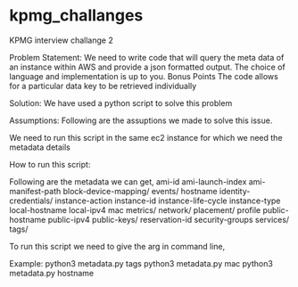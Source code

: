 # kpmg_challanges
KPMG interview challange 2

Problem Statement: We need to write code that will query the meta data of an instance within AWS and provide a
json formatted output. The choice of language and implementation is up to you.
Bonus Points
The code allows for a particular data key to be retrieved individually

Solution: We have used a python script to solve this problem

Assumptions: Following are the assuptions we made to solve this issue.

We need to run this script in the same ec2 instance for which we need the metadata details

How to run this script:

Following are the metadata we can get,
ami-id
ami-launch-index
ami-manifest-path
block-device-mapping/
events/
hostname
identity-credentials/
instance-action
instance-id
instance-life-cycle
instance-type
local-hostname
local-ipv4
mac
metrics/
network/
placement/
profile
public-hostname
public-ipv4
public-keys/
reservation-id
security-groups
services/
tags/

To run this script we need to give the arg in command line,

Example:
python3 metadata.py tags
python3 metadata.py mac
python3 metadata.py hostname
